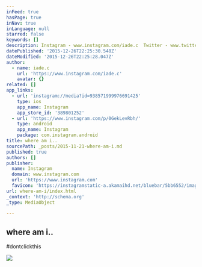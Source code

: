 ```yaml
---
inFeed: true
hasPage: true
inNav: true
inLanguage: null
starred: false
keywords: []
description: Instagram - www.instagram.com/iade.c  Twitter - www.twitter.com/iadec  Facebook - www.facebook.com/iadec  email - adrian@bbiab.com  skype - webadec
datePublished: '2015-12-26T22:25:30.548Z'
dateModified: '2015-12-26T22:25:28.047Z'
author:
  - name: iade.c
    url: 'https://www.instagram.com/iade.c'
    avatar: {}
related: []
app_links:
  - url: 'instagram://media?id=938571999976691425'
    type: ios
    app_name: Instagram
    app_store_id: '389801252'
  - url: 'https://www.instagram.com/p/0GekLevRbh/'
    type: android
    app_name: Instagram
    package: com.instagram.android
title: where am i..
sourcePath: _posts/2015-11-21-where-am-i.md
published: true
authors: []
publisher:
  name: Instagram
  domain: www.instagram.com
  url: 'https://www.instagram.com'
  favicon: 'https://instagramstatic-a.akamaihd.net/bluebar/5bb6552/images/ico/favicon.ico'
url: where-am-i/index.html
_context: 'http://schema.org'
_type: MediaObject

---
```

<article style=""><h1>where am i..</h1><p>#dontclickthis</p><img src="https://s3-us-west-2.amazonaws.com/the-grid-img/p/e860f89b8e275838146d68687418bb8c22398b21.jpg" /></article>